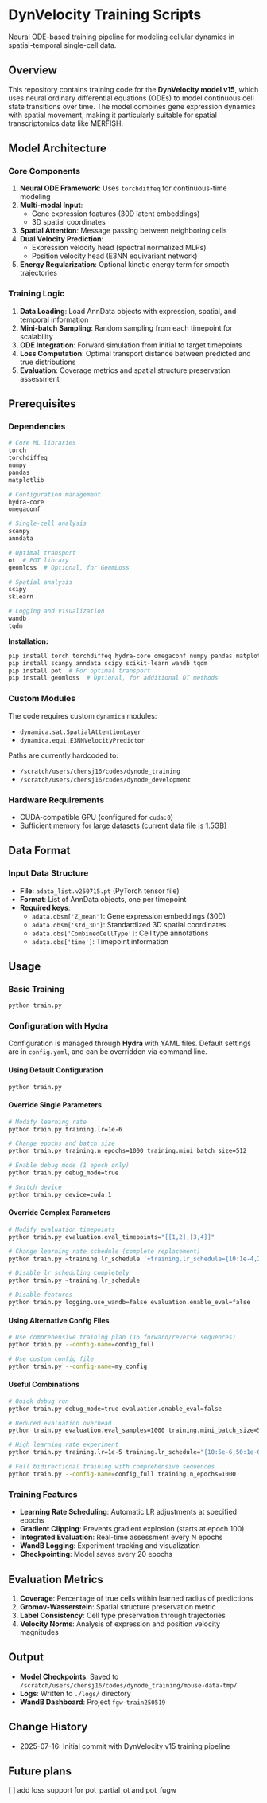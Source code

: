# DynVelocity Training Scripts

Neural ODE-based training pipeline for modeling cellular dynamics in spatial-temporal single-cell data.

## Overview

This repository contains training code for the **DynVelocity model v15**, which uses neural ordinary differential equations (ODEs) to model continuous cell state transitions over time. The model combines gene expression dynamics with spatial movement, making it particularly suitable for spatial transcriptomics data like MERFISH.

## Model Architecture

### Core Components

1. **Neural ODE Framework**: Uses `torchdiffeq` for continuous-time modeling
2. **Multi-modal Input**: 
   - Gene expression features (30D latent embeddings)
   - 3D spatial coordinates
3. **Spatial Attention**: Message passing between neighboring cells
4. **Dual Velocity Prediction**:
   - Expression velocity head (spectral normalized MLPs)
   - Position velocity head (E3NN equivariant network)
5. **Energy Regularization**: Optional kinetic energy term for smooth trajectories

### Training Logic

1. **Data Loading**: Load AnnData objects with expression, spatial, and temporal information
2. **Mini-batch Sampling**: Random sampling from each timepoint for scalability
3. **ODE Integration**: Forward simulation from initial to target timepoints
4. **Loss Computation**: Optimal transport distance between predicted and true distributions
5. **Evaluation**: Coverage metrics and spatial structure preservation assessment

## Prerequisites

### Dependencies
```bash
# Core ML libraries
torch
torchdiffeq
numpy
pandas
matplotlib

# Configuration management
hydra-core
omegaconf

# Single-cell analysis
scanpy
anndata

# Optimal transport
ot  # POT library
geomloss  # Optional, for GeomLoss

# Spatial analysis
scipy
sklearn

# Logging and visualization
wandb
tqdm
```

**Installation:**
```bash
pip install torch torchdiffeq hydra-core omegaconf numpy pandas matplotlib
pip install scanpy anndata scipy scikit-learn wandb tqdm
pip install pot  # For optimal transport
pip install geomloss  # Optional, for additional OT methods
```

### Custom Modules
The code requires custom `dynamica` modules:
- `dynamica.sat.SpatialAttentionLayer`
- `dynamica.equi.E3NNVelocityPredictor`

Paths are currently hardcoded to:
- `/scratch/users/chensj16/codes/dynode_training`
- `/scratch/users/chensj16/codes/dynode_development`

### Hardware Requirements
- CUDA-compatible GPU (configured for `cuda:0`)
- Sufficient memory for large datasets (current data file is 1.5GB)

## Data Format

### Input Data Structure
- **File**: `adata_list.v250715.pt` (PyTorch tensor file)
- **Format**: List of AnnData objects, one per timepoint
- **Required keys**:
  - `adata.obsm['Z_mean']`: Gene expression embeddings (30D)
  - `adata.obsm['std_3D']`: Standardized 3D spatial coordinates
  - `adata.obs['CombinedCellType']`: Cell type annotations
  - `adata.obs['time']`: Timepoint information

## Usage

### Basic Training
```bash
python train.py
```

### Configuration with Hydra

Configuration is managed through **Hydra** with YAML files. Default settings are in `config.yaml`, and can be overridden via command line.

#### Using Default Configuration
```bash
python train.py
```

#### Override Single Parameters
```bash
# Modify learning rate
python train.py training.lr=1e-6

# Change epochs and batch size
python train.py training.n_epochs=1000 training.mini_batch_size=512

# Enable debug mode (1 epoch only)
python train.py debug_mode=true

# Switch device
python train.py device=cuda:1
```

#### Override Complex Parameters
```bash
# Modify evaluation timepoints
python train.py evaluation.eval_timepoints="[[1,2],[3,4]]"

# Change learning rate schedule (complete replacement)
python train.py ~training.lr_schedule '+training.lr_schedule={10:1e-4,20:1e-5,100:1e-9}'

# Disable lr scheduling completely
python train.py ~training.lr_schedule

# Disable features
python train.py logging.use_wandb=false evaluation.enable_eval=false
```

#### Using Alternative Config Files
```bash
# Use comprehensive training plan (16 forward/reverse sequences)
python train.py --config-name=config_full

# Use custom config file
python train.py --config-name=my_config
```

#### Useful Combinations
```bash
# Quick debug run
python train.py debug_mode=true evaluation.enable_eval=false

# Reduced evaluation overhead
python train.py evaluation.eval_samples=1000 training.mini_batch_size=512

# High learning rate experiment
python train.py training.lr=1e-5 training.lr_schedule="{10:5e-6,50:1e-6}"

# Full bidirectional training with comprehensive sequences
python train.py --config-name=config_full training.n_epochs=1000
```

### Training Features
- **Learning Rate Scheduling**: Automatic LR adjustments at specified epochs
- **Gradient Clipping**: Prevents gradient explosion (starts at epoch 100)
- **Integrated Evaluation**: Real-time assessment every N epochs
- **WandB Logging**: Experiment tracking and visualization
- **Checkpointing**: Model saves every 20 epochs

## Evaluation Metrics

1. **Coverage**: Percentage of true cells within learned radius of predictions
2. **Gromov-Wasserstein**: Spatial structure preservation metric
3. **Label Consistency**: Cell type preservation through trajectories
4. **Velocity Norms**: Analysis of expression and position velocity magnitudes

## Output

- **Model Checkpoints**: Saved to `/scratch/users/chensj16/codes/dynode_training/mouse-data-tmp/`
- **Logs**: Written to `./logs/` directory
- **WandB Dashboard**: Project `fgw-train250519`

## Change History
- 2025-07-16: Initial commit with DynVelocity v15 training pipeline

## Future plans
[ ] add loss support for pot_partial_ot and pot_fugw
